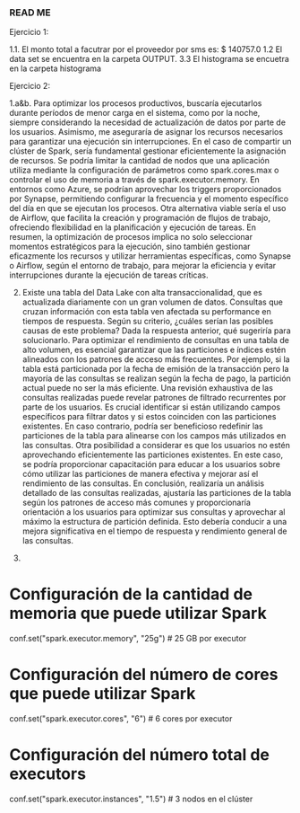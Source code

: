 ### READ ME

Ejercicio 1:

1.1. El monto total a facutrar por el proveedor por sms es: $ 140757.0
1.2 El data set se encuentra en la carpeta OUTPUT.
3.3 El histograma se encuetra en la carpeta histograma

Ejercicio 2:

1.a&b.
    Para optimizar los procesos productivos, buscaría ejecutarlos durante períodos de menor carga en el sistema, como por la noche, siempre considerando la necesidad de actualización de datos por parte de los usuarios. Asimismo, me aseguraría de asignar los recursos necesarios para garantizar una ejecución sin interrupciones.
    En el caso de compartir un clúster de Spark, sería fundamental gestionar eficientemente la asignación de recursos. Se podría limitar la cantidad de nodos que una aplicación utiliza mediante la configuración de parámetros como spark.cores.max o controlar el uso de memoria a través de spark.executor.memory.
    En entornos como Azure, se podrían aprovechar los triggers proporcionados por Synapse, permitiendo configurar la frecuencia y el momento específico del día en que se ejecutan los procesos. Otra alternativa viable sería el uso de Airflow, que facilita la creación y programación de flujos de trabajo, ofreciendo flexibilidad en la planificación y ejecución de tareas.
    En resumen, la optimización de procesos implica no solo seleccionar momentos estratégicos para la ejecución, sino también gestionar eficazmente los recursos y utilizar herramientas específicas, como Synapse o Airflow, según el entorno de trabajo, para mejorar la eficiencia y evitar interrupciones durante la ejecución de tareas críticas.

2.
	Existe una tabla del Data Lake con alta transaccionalidad, que es actualizada diariamente con un gran volumen de datos. Consultas que cruzan información con esta tabla ven afectada su performance en tiempos de respuesta. Según su criterio, ¿cuáles serían las posibles causas de este problema? Dada la respuesta anterior, qué sugeriría para solucionarlo.
    Para optimizar el rendimiento de consultas en una tabla de alto volumen, es esencial garantizar que las particiones e índices estén alineados con los patrones de acceso más frecuentes. Por ejemplo, si la tabla está particionada por la fecha de emisión de la transacción pero la mayoría de las consultas se realizan según la fecha de pago, la partición actual puede no ser la más eficiente.
    Una revisión exhaustiva de las consultas realizadas puede revelar patrones de filtrado recurrentes por parte de los usuarios. Es crucial identificar si están utilizando campos específicos para filtrar datos y si estos coinciden con las particiones existentes. En caso contrario, podría ser beneficioso redefinir las particiones de la tabla para alinearse con los campos más utilizados en las consultas.
    Otra posibilidad a considerar es que los usuarios no estén aprovechando eficientemente las particiones existentes. En este caso, se podría proporcionar capacitación para educar a los usuarios sobre cómo utilizar las particiones de manera efectiva y mejorar así el rendimiento de las consultas.
    En conclusión, realizaría un análisis detallado de las consultas realizadas, ajustaría las particiones de la tabla según los patrones de acceso más comunes y proporcionaría orientación a los usuarios para optimizar sus consultas y aprovechar al máximo la estructura de partición definida. Esto debería conducir a una mejora significativa en el tiempo de respuesta y rendimiento general de las consultas.


3.

# Configuración de la cantidad de memoria que puede utilizar Spark
conf.set("spark.executor.memory", "25g")  # 25 GB por executor

# Configuración del número de cores que puede utilizar Spark
conf.set("spark.executor.cores", "6")  # 6 cores por executor

# Configuración del número total de executors
conf.set("spark.executor.instances", "1.5")  # 3 nodos en el clúster

